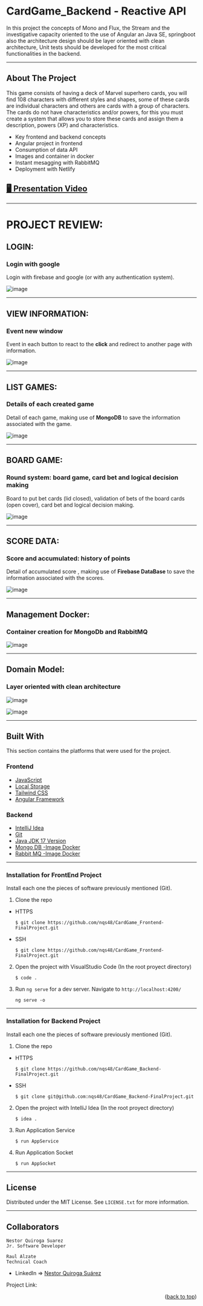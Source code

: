 # CardGame_Backend - Reactive API 

In this project the concepts of Mono and Flux, the Stream and the investigative capacity oriented to the use of Angular an Java SE, springboot also the architecture design should be layer oriented with clean architecture, Unit tests should be developed for the most critical functionalities in the backend.


---

<!-- ABOUT THE PROJECT -->
## About The Project

This game consists of having a deck of Marvel superhero cards, you will find 108 characters with different styles and shapes, some of these cards are individual characters and others are cards with a group of characters. The cards do not have characteristics and/or powers, for this you must create a system that allows you to store these cards and assign them a description, powers (XP) and characteristics.

- Key frontend and backend concepts
- Angular project in frontend
- Consumption of data API
- Images and container in docker
- Instant mesagging with RabbitMQ
- Deployment with Netlify

## [🖥  Presentation Video](https://youtu.be/aloeQ0n2hBg)

---

# PROJECT REVIEW:


## LOGIN:

### Login with google

Login with firebase and google (or with any authentication system).

![image](https://res.cloudinary.com/adev48/image/upload/v1663394306/Deployments/Application%20Enterprise%20%28Final%20Project%29/login_liikkk.png)

---

## VIEW INFORMATION:

### Event new window

Event in each button to react to the **click** and redirect to another page with information.

![image](https://res.cloudinary.com/adev48/image/upload/v1663394306/Deployments/Application%20Enterprise%20%28Final%20Project%29/informationGame_kiwtmp.png)

---

## LIST GAMES:

### Details of each created game

Detail of each game, making use of **MongoDB** to save the information associated with the game.

![image](https://res.cloudinary.com/adev48/image/upload/v1663394306/Deployments/Application%20Enterprise%20%28Final%20Project%29/gameList_h3aadh.png)

---

## BOARD GAME:

### Round system: board game, card bet and logical decision making

Board to put bet cards (lid closed), validation of bets of the board cards (open cover), card bet and logical decision making.

![image](https://res.cloudinary.com/adev48/image/upload/v1663394306/Deployments/Application%20Enterprise%20%28Final%20Project%29/boardGame_i5f6hl.png)

---

## SCORE DATA:

### Score and accumulated: history of points

Detail of accumulated score , making use of **Firebase DataBase** to save the information associated with the scores.

![image](https://res.cloudinary.com/adev48/image/upload/v1663394306/Deployments/Application%20Enterprise%20%28Final%20Project%29/scoreView_ztg8cb.png)

---

## Management Docker:

### Container creation for MongoDb and RabbitMQ

![image](https://res.cloudinary.com/adev48/image/upload/v1663394995/Deployments/Application%20Enterprise%20%28Final%20Project%29/Docker_cevvqq.png)

---

## Domain Model:

### Layer oriented with clean architecture

![image](https://res.cloudinary.com/adev48/image/upload/v1663394988/Deployments/Application%20Enterprise%20%28Final%20Project%29/views_g3h4ls.png)


![image](https://res.cloudinary.com/adev48/image/upload/v1663394990/Deployments/Application%20Enterprise%20%28Final%20Project%29/domainModel_a8sq1p.png)

---

## Built With

This section contains the platforms that were used for the project.


### Frontend
* [JavaScript](https://developer.mozilla.org/es/docs/Web/JavaScript)
* [Local Storage](https://developer.mozilla.org/es/docs/Web/API/Window/localStorage)
* [Tailwind CSS](https://tailwindui.com/)
* [Angular Framework](https://angular.io/)


### Backend
* [IntelliJ Idea](https://www.jetbrains.com/es-es/idea/)
* [Git](https://git-scm.com/)
* [Java JDK 17 Version ](https://www.oracle.com/java/technologies/downloads/)
* [Mongo DB -Image Docker](https://hub.docker.com/_/mongo)
* [Rabbit MQ -Image Docker](https://hub.docker.com/_/rabbitmq)

---

### Installation for **FrontEnd Project**

Install each one the pieces of software previously mentioned (Git).


1. Clone the repo

- HTTPS 

   ```
   $ git clone https://github.com/nqs48/CardGame_Frontend-FinalProject.git
   ```
   
 - SSH
 
   ```
   $ git clone https://github.com/nqs48/CardGame_Frontend-FinalProject.git
   ```
 
 
2. Open the project with VisualStudio Code (In the root proyect directory)

   ```
   $ code .
   ```
   
3. Run `ng serve` for a dev server. Navigate to `http://localhost:4200/`

   ```
   ng serve -o
   ```
   
---

### Installation for **Backend Project**

Install each one the pieces of software previously mentioned (Git).


1. Clone the repo

- HTTPS 

   ```
   $ git clone https://github.com/nqs48/CardGame_Backend-FinalProject.git
   ```
   
 - SSH
 
   ```
   $ git clone git@github.com:nqs48/CardGame_Backend-FinalProject.git
   ```
 
 
2. Open the project with IntelliJ Idea (In the root proyect directory)

   ```
   $ idea .
   ```
   
3. Run Application Service

   ```
   $ run AppService
   
   ```
   
4. Run Application Socket

   ```
   $ run AppSocket
   
   ```

---

<!-- LICENSE -->
## License

Distributed under the MIT License. See `LICENSE.txt` for more information.

---

<!-- CONTACT -->
## Collaborators
```
Nestor Quiroga Suarez
Jr. Software Developer

Raul Alzate
Technical Coach
```
- LinkedIn => [Nestor Quiroga Suárez](https://www.linkedin.com/in/nqs48/)


Project Link: []()

<p align="right">(<a href="#top">back to top</a>)</p>
